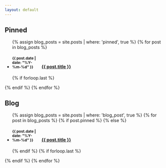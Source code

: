 ```yaml
---
layout: default
---
```


## Pinned

<ul class="related-posts">

{% assign blog_posts = site.posts | where: 'pinned', true %}
{% for post in blog_posts %}
    <li class="main-page-list">
        <h4>
            <div style="display: inline-block; width: 90px">
                <small>{{ post.date | date: "%Y-%m-%d" }}</small>
            </div>
        <a class="una" href="{{ site.baseurl }}{{ post.url }}">
            <span>{{ post.title }}</span>
        </a>
        </h4>
    </li>
    {% if forloop.last %}</ul>{% endif %}
{% endfor %}

## Blog

<ul class="related-posts">

{% assign blog_posts = site.posts | where: 'blog_post', true %}
{% for post in blog_posts %}
    {% if post.pinned %}
    {% else %}
    <li class="main-page-list">
        <h4>
            <div style="display: inline-block; width: 90px">
                <small>{{ post.date | date: "%Y-%m-%d" }}</small>
            </div>
        <a class="una" href="{{ site.baseurl }}{{ post.url }}">
            <span>{{ post.title }}</span>
        </a>
        </h4>
    </li>
    {% endif %}
    {% if forloop.last %}</ul>{% endif %}
{% endfor %}